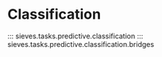 # Classification

::: sieves.tasks.predictive.classification
::: sieves.tasks.predictive.classification.bridges